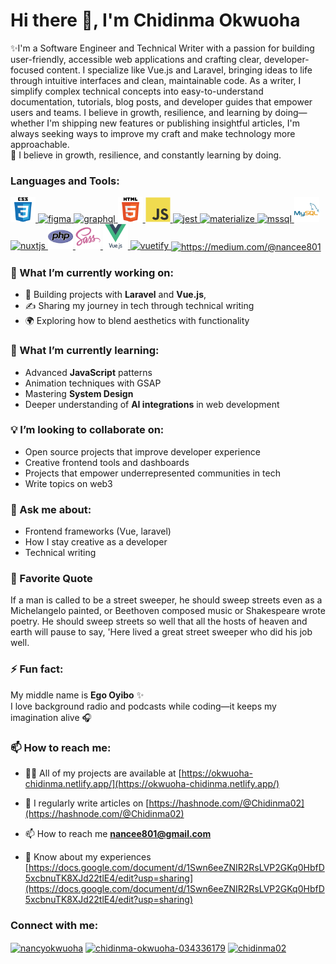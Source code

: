 <h1 >Hi there 👋, I'm Chidinma Okwuoha</h1>
✨I'm a Software Engineer and Technical Writer with a passion for building user-friendly, accessible web applications and crafting clear, developer-focused content. I specialize like Vue.js and Laravel, bringing ideas to life through intuitive interfaces and clean, maintainable code. As a writer, I simplify complex technical concepts into easy-to-understand documentation, tutorials, blog posts, and developer guides that empower users and teams. I believe in growth, resilience, and learning by doing—whether I'm shipping new features or publishing insightful articles, I'm always seeking ways to improve my craft and make technology more approachable.<br>
🧠 I believe in growth, resilience, and constantly learning by doing.


<h3 align="left">Languages and Tools:</h3>
<p align="left"> <a href="https://www.w3schools.com/css/" target="_blank" rel="noreferrer"> <img src="https://raw.githubusercontent.com/devicons/devicon/master/icons/css3/css3-original-wordmark.svg" alt="css3" width="40" height="40"/> </a> <a href="https://www.figma.com/" target="_blank" rel="noreferrer"> <img src="https://www.vectorlogo.zone/logos/figma/figma-icon.svg" alt="figma" width="40" height="40"/> </a> <a href="https://graphql.org" target="_blank" rel="noreferrer"> <img src="https://www.vectorlogo.zone/logos/graphql/graphql-icon.svg" alt="graphql" width="40" height="40"/> </a> <a href="https://www.w3.org/html/" target="_blank" rel="noreferrer"> <img src="https://raw.githubusercontent.com/devicons/devicon/master/icons/html5/html5-original-wordmark.svg" alt="html5" width="40" height="40"/> </a> <a href="https://developer.mozilla.org/en-US/docs/Web/JavaScript" target="_blank" rel="noreferrer"> <img src="https://raw.githubusercontent.com/devicons/devicon/master/icons/javascript/javascript-original.svg" alt="javascript" width="40" height="40"/> </a> <a href="https://jestjs.io" target="_blank" rel="noreferrer"> <img src="https://www.vectorlogo.zone/logos/jestjsio/jestjsio-icon.svg" alt="jest" width="40" height="40"/> </a> <a href="https://materializecss.com/" target="_blank" rel="noreferrer"> <img src="https://raw.githubusercontent.com/prplx/svg-logos/5585531d45d294869c4eaab4d7cf2e9c167710a9/svg/materialize.svg" alt="materialize" width="40" height="40"/> </a> <a href="https://www.microsoft.com/en-us/sql-server" target="_blank" rel="noreferrer"> <img src="https://www.svgrepo.com/show/303229/microsoft-sql-server-logo.svg" alt="mssql" width="40" height="40"/> </a> <a href="https://www.mysql.com/" target="_blank" rel="noreferrer"> <img src="https://raw.githubusercontent.com/devicons/devicon/master/icons/mysql/mysql-original-wordmark.svg" alt="mysql" width="40" height="40"/> </a> <a href="https://nuxtjs.org/" target="_blank" rel="noreferrer"> <img src="https://www.vectorlogo.zone/logos/nuxtjs/nuxtjs-icon.svg" alt="nuxtjs" width="40" height="40"/> </a> <a href="https://www.php.net" target="_blank" rel="noreferrer"> <img src="https://raw.githubusercontent.com/devicons/devicon/master/icons/php/php-original.svg" alt="php" width="40" height="40"/> </a> <a href="https://sass-lang.com" target="_blank" rel="noreferrer"> <img src="https://raw.githubusercontent.com/devicons/devicon/master/icons/sass/sass-original.svg" alt="sass" width="40" height="40"/> </a> <a href="https://vuejs.org/" target="_blank" rel="noreferrer"> <img src="https://raw.githubusercontent.com/devicons/devicon/master/icons/vuejs/vuejs-original-wordmark.svg" alt="vuejs" width="40" height="40"/> </a> <a href="https://vuetifyjs.com/en/" target="_blank" rel="noreferrer"> <img src="https://bestofjs.org/logos/vuetify.svg" alt="vuetify" width="40" height="40"/> </a> 
<a href="https://medium.com/https://medium.com/@nancee801" target="blank"><img align="center" src="https://raw.githubusercontent.com/rahuldkjain/github-profile-readme-generator/master/src/images/icons/Social/medium.svg" alt="https://medium.com/@nancee801" height="30" width="40" /></a>
 
</p>


### 🔧 What I’m currently working on:
- 🚀 Building projects with **Laravel** and **Vue.js**, 
- ✍️ Sharing my journey in tech through technical writing
- 🌍 Exploring how to blend aesthetics with functionality


### 🌱 What I’m currently learning:
- Advanced **JavaScript** patterns
- Animation techniques with GSAP
- Mastering **System Design**
- Deeper understanding of **AI integrations** in web development

 ### 💡 I’m looking to collaborate on:
- Open source projects that improve developer experience
- Creative frontend tools and dashboards
- Projects that empower underrepresented communities in tech
- Write topics on web3

### 💬 Ask me about:
- Frontend frameworks (Vue, laravel)
- How I stay creative as a developer
- Technical writing

### 💬 Favorite Quote
If a man is called to be a street sweeper, he should sweep streets even as a Michelangelo painted, or Beethoven composed music or Shakespeare wrote poetry. He should sweep streets so well that all the hosts of heaven and earth will pause to say, 'Here lived a great street sweeper who did his job well.
 ### ⚡ Fun fact:
My middle name is **Ego Oyibo** ✨  
I love background radio and podcasts while coding—it keeps my imagination alive 🎧 

### 📫 How to reach me:
- 👨‍💻 All of my projects are available at [https://okwuoha-chidinma.netlify.app/](https://okwuoha-chidinma.netlify.app/)

- 📝 I regularly write articles on [https://hashnode.com/@Chidinma02](https://hashnode.com/@Chidinma02)

- 📫 How to reach me **nancee801@gmail.com**

- 📄 Know about my experiences [https://docs.google.com/document/d/1Swn6eeZNIR2RsLVP2GKq0HbfD5xcbnuTK8XJd22tlE4/edit?usp=sharing](https://docs.google.com/document/d/1Swn6eeZNIR2RsLVP2GKq0HbfD5xcbnuTK8XJd22tlE4/edit?usp=sharing)



<h3 align="left">Connect with me:</h3>
<p align="left">
<a href="https://twitter.com/nancyokwuoha" target="blank"><img align="center" src="https://raw.githubusercontent.com/rahuldkjain/github-profile-readme-generator/master/src/images/icons/Social/twitter.svg" alt="nancyokwuoha" height="30" width="40" /></a>
<a href="https://linkedin.com/in/chidinma-okwuoha-034336179" target="blank"><img align="center" src="https://raw.githubusercontent.com/rahuldkjain/github-profile-readme-generator/master/src/images/icons/Social/linked-in-alt.svg" alt="chidinma-okwuoha-034336179" height="30" width="40" /></a>
<a href="https://hashnode.com/chidinma02" target="blank"><img align="center" src="https://raw.githubusercontent.com/rahuldkjain/github-profile-readme-generator/master/src/images/icons/Social/hashnode.svg" alt="chidinma02" height="30" width="40" /></a>
</p>



<!--
## Hi there 👋
**Chidinma02/Chidinma02** is a ✨ _special_ ✨ repository because its `README.md` (this file) appears on your GitHub profile.

Here are some ideas to get you started:

- 🔭 I’m currently working on ...
- 🌱 I’m currently learning ...
- 👯 I’m looking to collaborate on ...
- 🤔 I’m looking for help with ...
- 💬 Ask me about ...
- 📫 How to reach me: ...
- 😄 Pronouns: ...
- ⚡ Fun fact: ...
-->
